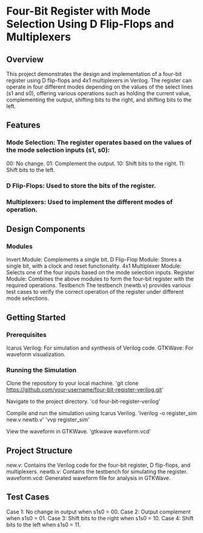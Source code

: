 # Four-Bit Register with Mode Selection Using D Flip-Flops and Multiplexers
## Overview
This project demonstrates the design and implementation of a four-bit register using D flip-flops and 4x1 multiplexers in Verilog. The register can operate in four different modes depending on the values of the select lines (s1 and s0), offering various operations such as holding the current value, complementing the output, shifting bits to the right, and shifting bits to the left.

## Features
### Mode Selection: The register operates based on the values of the mode selection inputs (s1, s0):
00: No change.
01: Complement the output.
10: Shift bits to the right.
11: Shift bits to the left.
### D Flip-Flops: Used to store the bits of the register.
### Multiplexers: Used to implement the different modes of operation.

## Design Components
### Modules
Invert Module: Complements a single bit.
D Flip-Flop Module: Stores a single bit, with a clock and reset functionality.
4x1 Multiplexer Module: Selects one of the four inputs based on the mode selection inputs.
Register Module: Combines the above modules to form the four-bit register with the required operations.
Testbench
The testbench (newtb.v) provides various test cases to verify the correct operation of the register under different mode selections.

## Getting Started
### Prerequisites
Icarus Verilog: For simulation and synthesis of Verilog code.
GTKWave: For waveform visualization.

### Running the Simulation

Clone the repository to your local machine.
'git clone https://github.com/your-username/four-bit-register-verilog.git'

Navigate to the project directory.
'cd four-bit-register-verilog'

Compile and run the simulation using Icarus Verilog.
'iverilog -o register_sim new.v newtb.v'
'vvp register_sim'

View the waveform in GTKWave.
'gtkwave waveform.vcd'

## Project Structure
new.v: Contains the Verilog code for the four-bit register, D flip-flops, and multiplexers.
newtb.v: Contains the testbench for simulating the register.
waveform.vcd: Generated waveform file for analysis in GTKWave.

## Test Cases
Case 1: No change in output when s1s0 = 00.
Case 2: Output complement when s1s0 = 01.
Case 3: Shift bits to the right when s1s0 = 10.
Case 4: Shift bits to the left when s1s0 = 11.
